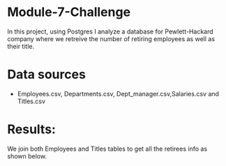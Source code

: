 # Module-7-Challenge

In this project, using Postgres I analyze a database for Pewlett-Hackard company where we retreive the number of retiring employees as well as their title. 

# Data sources
- Employees.csv, Departments.csv, Dept_manager.csv,Salaries.csv and Titles.csv

# Results:

We join both Employees and Titles tables to get all the retirees info as shown below. 

